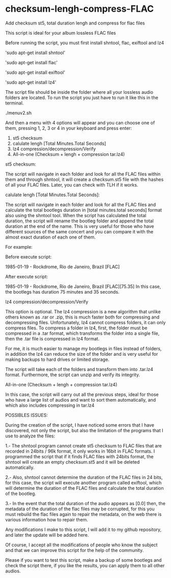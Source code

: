 # checksum-lengh-compress-FLAC
Add checksum st5, total duration lengh and compress for flac files

This script is ideal for your album lossless FLAC files

Before running the script, you must first install shntool, flac, exiftool and lz4

'sudo apt-get install shntool'

'sudo apt-get install flac'

'sudo apt-get install exiftool'

'sudo apt-get install lz4'

The script file should be inside the folder where all your lossless audio folders are located.
To run the script you just have to run it like this in the terminal.

./menuv2.sh

And then a menu with 4 options will appear and you can choose one of them, pressing 1, 2, 3 or 4 in your keyboard and press enter:


1) st5 checksum
2) calulate lengh [Total Minutes.Total Seconds]
3) lz4 compression/decompression/Verify
4) All-in-one (Checksum + lengh + compression tar.lz4)


st5 checksum:

The script will navigate in each folder and look for all the FLAC files within them and through shntool, it will create a checksum.st5 file with the hashes of all your FLAC files. Later, you can check with TLH if it works.

calulate lengh [Total Minutes.Total Seconds]:

The script will navigate in each folder and look for all the FLAC files and calculate the total bootlegs duration in [total minutes.total seconds] format also using the shntool tool.
When the script has calculated the total duration, the script will rename the bootleg folder and append the total duration at the end of the name.
This is very useful for those who have different sources of the same concert and you can compare it with the almost exact duration of each one of them.

For example:

Before execute script:

1985-01-19 - Rockdrome, Rio de Janeiro, Brazil [FLAC]

After execute script:

1985-01-19 - Rockdrome, Rio de Janeiro, Brazil [FLAC][75.35]
In this case, the bootlegs has duration 75 minutes and 35 seconds.

lz4 compression/decompression/Verify

This option is optional. The lz4 compression is a new algorithm that unlike others known as .rar or .zip, this is much faster both for compressing and decompressing files. Unfortunately, lz4 cannot compress folders, it can only compress files. To compress a folder in lz4, first, the folder must be compressed in a .tar format, which transforms the folder into a single file, then the .tar file is compressed in lz4 format.

For me, it is much easier to manage my bootlegs in files instead of folders, in addition the lz4 can reduce the size of the folder and is very useful for making backups to hard drives or limited storage.

The script will take each of the folders and transform them into .tar.lz4 format. Furthermore, the script can unzip and verify its integrity.

All-in-one (Checksum + lengh + compression tar.lz4)

In this case, the script will carry out all the previous steps, ideal for those who have a large list of audios and want to sort them automatically, and which also includes compressing in tar.lz4


POSSIBLES ISSUES:

During the creation of the script, I have noticed some errors that I have discovered, not only the script, but also the limitation of the programs that I use to analyze the files:

1.- The shntool program cannot create st5 checksum to FLAC files that are recorded in 24bits / 96k format, it only works in 16bit in FLAC formats. I programmed the script that if it finds FLAC files with 24bits format, the shntool will create an empty checksum.st5 and it will be deleted automatically.

2.- Also, shntool cannot determine the duration of the FLAC files in 24 bits, for this case, the script will execute another program called exiftool, which will determine the duration of the FLAC files and calculate the total duration of the bootleg.

3.- In the event that the total duration of the audio appears as [0.0] then, the metadata of the duration of the flac files may be corrupted, for this you must rebuild the flac files again to repair the metadata, on the web there is various information how to repair them.

Any modifications I make to this script, I will add it to my github repository, and later the update will be added here.

Of course, I accept all the modifications of people who know the subject and that we can improve this script for the help of the community.


Please if you want to test this script, make a backup of some bootlegs and check the script there, if you like the results, you can apply them to all other audios.
